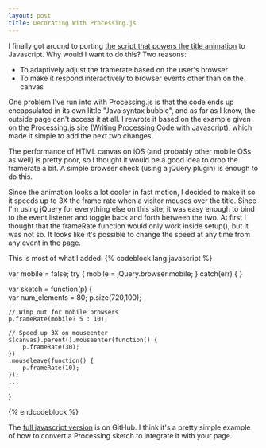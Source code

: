 ```yaml
---
layout: post
title: Decorating With Processing.js
---
```


I finally got around to porting [the script that powers the title
animation](/sketches/processingjstitle.html) to Javascript. Why would I
want to do this? Two reasons:

- To adaptively adjust the framerate based on the user's browser
- To make it respond interactively to browser events other than on the canvas

One problem I've run into with Processing.js is that
the code ends up encapsulated in its own little "Java syntax bubble", and as far
as I know, the outside page can't access it at all. I rewrote it based on the
example given on the Processing.js site ([Writing Processing Code with
Javascript](http://processingjs.org/learning)), which made it simple to
add the next two changes.

The performance of HTML canvas on iOS (and probably other mobile OSs as well) is
pretty poor, so I thought it would be a good idea to drop the framerate a bit. A
simple browser check (using a jQuery plugin) is enough to do this.


Since the animation looks a lot cooler in fast motion, I decided to make it so
it speeds up to 3X the frame rate when a visitor mouses over the title. Since
I'm using jQuery for everything else on this site, it was easy enough to bind to
the event listener and toggle back and forth between the two. At first I thought
that the frameRate function would only work inside setup(), but it was not so.
It looks like it's possible to change the speed at any time from any event in
the page. 

This is most of what I added:
{% codeblock lang:javascript %}

var mobile = false;
try {
    mobile = jQuery.browser.mobile;
} catch(err) { }

var sketch = function(p) {  
    var num_elements = 80;
    p.size(720,100);

    // Wimp out for mobile browsers
    p.frameRate(mobile? 5 : 10);

    // Speed up 3X on mouseenter
    $(canvas).parent().mouseenter(function() {
        p.frameRate(30);
    })
    .mouseleave(function() {
        p.frameRate(10);
    });
    ...
}

{% endcodeblock %}

The [full javascript version](https://gist.github.com/864953) is on GitHub.
I think it's a pretty simple example of how to convert a Processing sketch to
integrate it with your page.

